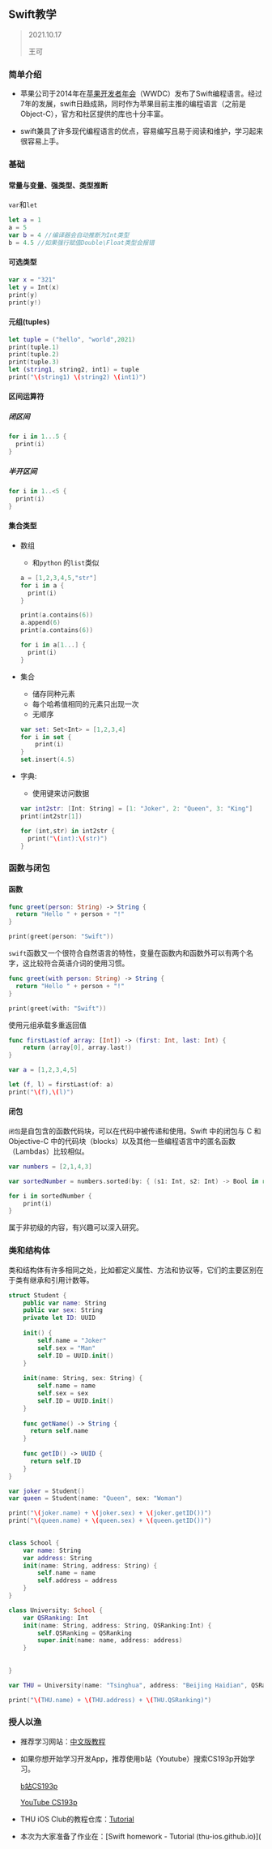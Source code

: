 ## Swift教学

> 2021.10.17
>
> 王可


### 简单介绍

- 苹果公司于2014年在[苹果开发者年会](https://zh.wikipedia.org/wiki/WWDC)（WWDC）发布了Swift编程语言。经过7年的发展，swift日趋成熟，同时作为苹果目前主推的编程语言（之前是Object-C），官方和社区提供的库也十分丰富。

- swift兼具了许多现代编程语言的优点，容易编写且易于阅读和维护，学习起来很容易上手。

### 基础

#### 常量与变量、强类型、类型推断

```var```和```let```

```swift
let a = 1
a = 5
var b = 4 //编译器会自动推断为Int类型
b = 4.5 //如果强行赋值Double\Float类型会报错
```

#### 可选类型

```swift
var x = "321"
let y = Int(x)
print(y)
print(y!)
```

#### 元组(tuples)

```swift
let tuple = ("hello", "world",2021)
print(tuple.1)
print(tuple.2)
print(tuple.3)
let (string1, string2, int1) = tuple
print("\(string1) \(string2) \(int1)")
```

#### 区间运算符

##### 闭区间

```swift
for i in 1...5 {
  print(i)
}
```

##### 半开区间

```swift
for i in 1..<5 {
  print(i)
}
```

#### 集合类型

- 数组

  - 和```python``` 的```list```类似

  ```swift
  a = [1,2,3,4,5,"str"]
  for i in a {
    print(i)
  }
  
  print(a.contains(6))
  a.append(6)
  print(a.contains(6))
  
  for i in a[1...] {
    print(i)
  }
  ```

- 集合

  - 储存同种元素
  - 每个哈希值相同的元素只出现一次
  - 无顺序

  ```swift
  var set: Set<Int> = [1,2,3,4]
  for i in set {
      print(i)
  }
  set.insert(4.5)
  ```

- 字典:

  - 使用键来访问数据

  ```swift
  var int2str: [Int: String] = [1: "Joker", 2: "Queen", 3: "King"]
  print(int2str[1])
  
  for (int,str) in int2str {
    print("\(int):\(str)")
  }
  ```

### 函数与闭包

#### 函数

```swift
func greet(person: String) -> String {
  return "Hello " + person + "!"
}

print(greet(person: "Swift"))
```

```swift```函数又一个很符合自然语言的特性，变量在函数内和函数外可以有两个名字，这比较符合英语介词的使用习惯。

```swift
func greet(with person: String) -> String {
  return "Hello " + person + "!"
}

print(greet(with: "Swift"))
```

使用元组承载多重返回值

```swift
func firstLast(of array: [Int]) -> (first: Int, last: Int) {
    return (array[0], array.last!)
}

var a = [1,2,3,4,5]

let (f, l) = firstLast(of: a)
print("\(f),\(l)")

```

#### 闭包

```闭包```是自包含的函数代码块，可以在代码中被传递和使用。Swift 中的闭包与 C 和 Objective-C 中的代码块（blocks）以及其他一些编程语言中的匿名函数（Lambdas）比较相似。

```swift
var numbers = [2,1,4,3]

var sortedNumber = numbers.sorted(by: { (s1: Int, s2: Int) -> Bool in return s1 < s2})

for i in sortedNumber {
    print(i)
}
```

属于非初级的内容，有兴趣可以深入研究。

### 类和结构体

类和结构体有许多相同之处，比如都定义属性、方法和协议等，它们的主要区别在于类有继承和引用计数等。

```swift
struct Student {
    public var name: String
    public var sex: String
    private let ID: UUID
    
    init() {
        self.name = "Joker"
        self.sex = "Man"
        self.ID = UUID.init()
    }
    
    init(name: String, sex: String) {
        self.name = name
        self.sex = sex
        self.ID = UUID.init()
    }
    
    func getName() -> String {
      return self.name
    }
    
    func getID() -> UUID {
      return self.ID
    }
}

var joker = Student()
var queen = Student(name: "Queen", sex: "Woman")

print("\(joker.name) + \(joker.sex) + \(joker.getID())")
print("\(queen.name) + \(queen.sex) + \(queen.getID())")
 
```

```swift
class School {
    var name: String
    var address: String
    init(name: String, address: String) {
        self.name = name
        self.address = address
    }
}

class University: School {
    var QSRanking: Int
    init(name: String, address: String, QSRanking:Int) {
        self.QSRanking = QSRanking
        super.init(name: name, address: address)
    }
    
    
}

var THU = University(name: "Tsinghua", address: "Beijing Haidian", QSRanking: 17)

print("\(THU.name) + \(THU.address) + \(THU.QSRanking)")
```

### 授人以渔

- 推荐学习网站：[中文版教程](https://swiftgg.gitbook.io/swift/)

- 如果你想开始学习开发App，推荐使用b站（Youtube）搜索CS193p开始学习。

  [b站CS193p](https://www.bilibili.com/video/BV19N411Z7Qx?from=search&seid=12181501869049735587&spm_id_from=333.337.0.0)

  [ YouTube CS193p](https://www.youtube.com/watch?v=bqu6BquVi2M&list=PLpGHT1n4-mAsxuRxVPv7kj4-dQYoC3VVu&ab_channel=Stanford)

- THU iOS Club的教程仓库：[Tutorial](https://thu-ios.github.io/tutorials)

- 本次为大家准备了作业在：[Swift homework - Tutorial (thu-ios.github.io)](
